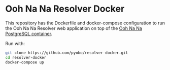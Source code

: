 # Ooh Na Na Resolver Docker

This repository has the Dockerfile and docker-compose configuration
to run the Ooh Na Na Resolver web application on top of the
[Ooh Na Na PostgreSQL container](https://github.com/pyobo/oohnana-docker).

Run with:

```bash
git clone https://github.com/pyobo/resolver-docker.git
cd resolver-docker
docker-compose up
```
